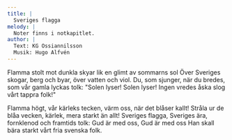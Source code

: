 ```yaml
---
title: |
  Sveriges flagga
melody: |
  Noter finns i notkapitlet.
author: |
  Text: KG Ossiannilsson
  Musik: Hugo Alfvén
---
```

Flamma stolt mot dunkla skyar
lik en glimt av sommarns sol
Över Sveriges skogar, berg och byar,
över vatten och viol.
Du, som sjunger, när du bredes,
som vår gamla lyckas tolk:
"Solen lyser! Solen lyser!
Ingen vredes åska slog vårt tappra folk!"

Flamma högt, vår kärleks tecken,
värm oss, när det blåser kallt!
Stråla ur de blåa vecken,
kärlek, mera starkt än allt!
Sveriges flagga, Sveriges ära,
fornklenod och framtids tolk:
Gud är med oss, Gud är med oss
Han skall bära starkt vårt fria svenska folk.